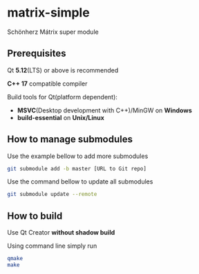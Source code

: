 # matrix-simple

Schönherz Mátrix super module

## Prerequisites
Qt **5.12**(LTS) or above is recommended

**C++ 17** compatible compiler

Build tools for Qt(platform dependent):

- **MSVC**(Desktop development with C++)/MinGW on **Windows**
- **build-essential** on **Unix/Linux**

## How to manage submodules

Use the example bellow to add more submodules

```bash
git submodule add -b master [URL to Git repo]
```

Use the command bellow to update all submodules

```bash
git submodule update --remote
```

## How to build

Use Qt Creator **without shadow build**

Using command line simply run

```bash
qmake
make
```